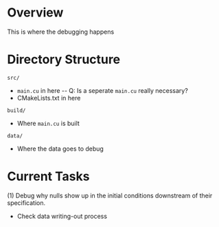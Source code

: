 # Overview
This is where the debugging happens

# Directory Structure
`src/`
- `main.cu` in here 
-- Q: Is a seperate `main.cu` really necessary?
- CMakeLists.txt in here

`build/`
- Where `main.cu` is built

`data/`
- Where the data goes to debug 

# Current Tasks
(1) Debug why nulls show up in the initial conditions downstream of their specification.
- Check data writing-out process 
